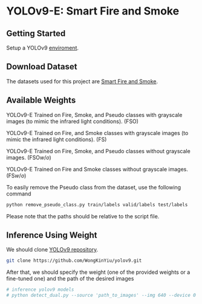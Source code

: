 # YOLOv9-E: Smart Fire and Smoke

## Getting Started
Setup a YOLOv9 [enviroment](https://github.com/WongKinYiu/yolov9).

## Download Dataset
The datasets used for this project are [Smart Fire and Smoke](https://universe.roboflow.com/mehdinejjar86-35iub/smart-fire-and-smoke).

## Available Weights

YOLOv9-E Trained on Fire, Smoke, and Pseudo classes with grayscale images (to mimic the infrared light conditions). (FSO)

YOLOv9-E Trained on Fire, and Smoke classes with grayscale images (to mimic the infrared light conditions). (FS)

YOLOv9-E Trained on Fire, Smoke, and Pseudo classes without grayscale images. (FSO$`w/o`$)

YOLOv9-E Trained on Fire and Smoke classes without grayscale images. (FS$`w/o`$)


To easily remove the Pseudo class from the dataset, use the following command
```bash
python remove_pseudo_class.py train/labels valid/labels test/labels
```
Please note that the paths should be relative to the script file.

## Inference Using Weight

We should clone [YOLOv9 repository]([enviroment](https://github.com/WongKinYiu/yolov9)).

```bash
git clone https://github.com/WongKinYiu/yolov9.git
```

After that, we should specify the weight (one of the provided weights or a fine-tuned one) and the path of the desired images

```bash
# inference yolov9 models
# python detect_dual.py --source 'path_to_images' --img 640 --device 0 --weights 'path_to_weight' --name specify_name_of_detection
```
